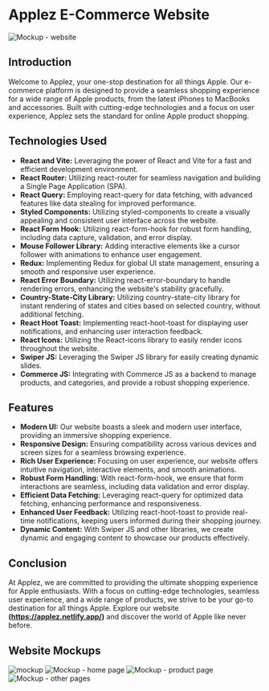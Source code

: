# Applez E-Commerce Website

![Mockup - website](https://github.com/akramAdjab/applez/assets/111662485/96cd2d77-d00d-486b-a662-48ccb373c646)

## Introduction
Welcome to Applez, your one-stop destination for all things Apple. Our e-commerce platform is designed to provide a seamless shopping experience for a wide range of Apple products, from the latest iPhones to MacBooks and accessories. Built with cutting-edge technologies and a focus on user experience, Applez sets the standard for online Apple product shopping.

## Technologies Used
* **React and Vite:** Leveraging the power of React and Vite for a fast and efficient development environment.
* **React Router:** Utilizing react-router for seamless navigation and building a Single Page Application (SPA).
* **React Query:** Employing react-query for data fetching, with advanced features like data stealing for improved performance.
* **Styled Components:** Utilizing styled-components to create a visually appealing and consistent user interface across the website.
* **React Form Hook:** Utilizing react-form-hook for robust form handling, including data capture, validation, and error display.
* **Mouse Follower Library:** Adding interactive elements like a cursor follower with animations to enhance user engagement.
* **Redux:** Implementing Redux for global UI state management, ensuring a smooth and responsive user experience.
* **React Error Boundary:** Utilizing react-error-boundary to handle rendering errors, enhancing the website's stability gracefully.
* **Country-State-City Library:** Utilizing country-state-city library for instant rendering of states and cities based on selected country, without additional fetching.
* **React Hoot Toast:** Implementing react-hoot-toast for displaying user notifications, and enhancing user interaction feedback.
* **React Icons:** Utilizing the React-icons library to easily render icons throughout the website.
* **Swiper JS:** Leveraging the Swiper JS library for easily creating dynamic slides.
* **Commerce JS:** Integrating with Commerce JS as a backend to manage products, and categories, and provide a robust shopping experience.

## Features
* **Modern UI:** Our website boasts a sleek and modern user interface, providing an immersive shopping experience.
* **Responsive Design:** Ensuring compatibility across various devices and screen sizes for a seamless browsing experience.
* **Rich User Experience:** Focusing on user experience, our website offers intuitive navigation, interactive elements, and smooth animations.
* **Robust Form Handling:** With react-form-hook, we ensure that form interactions are seamless, including data validation and error display.
* **Efficient Data Fetching:** Leveraging react-query for optimized data fetching, enhancing performance and responsiveness.
* **Enhanced User Feedback:** Utilizing react-hoot-toast to provide real-time notifications, keeping users informed during their shopping journey.
* **Dynamic Content:** With Swiper JS and other libraries, we create dynamic and engaging content to showcase our products effectively.

## Conclusion
At Applez, we are committed to providing the ultimate shopping experience for Apple enthusiasts. With a focus on cutting-edge technologies, seamless user experience, and a wide range of products, we strive to be your go-to destination for all things Apple. Explore our website **(https://applez.netlify.app/)** and discover the world of Apple like never before.


## Website Mockups
![mockup](https://github.com/akramAdjab/applez/assets/111662485/ae97ff09-fe4a-44a9-8e05-c80cce515398)
![Mockup - home page](https://github.com/akramAdjab/applez/assets/111662485/476349cd-8abc-4792-b4cb-5d575daf560d)
![Mockup - product page](https://github.com/akramAdjab/applez/assets/111662485/b22e0938-be38-4a80-b281-da72f73a6ca1)
![Mockup - other pages](https://github.com/akramAdjab/applez/assets/111662485/c18b5d37-a056-41d7-b0bc-31c59b17d948)
